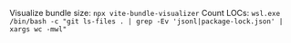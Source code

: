 Visualize bundle size: `npx vite-bundle-visualizer`
Count LOCs: `wsl.exe /bin/bash -c "git ls-files . | grep -Ev 'jsonl|package-lock.json' | xargs wc -mwl"`